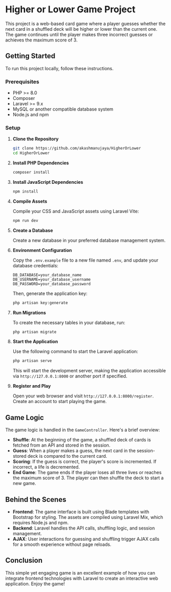 # Higher or Lower Game Project

This project is a web-based card game where a player guesses whether the next card in a shuffled deck will be higher or lower than the current one. The game continues until the player makes three incorrect guesses or achieves the maximum score of 3.

## Getting Started

To run this project locally, follow these instructions.

### Prerequisites

- PHP >= 8.0
- Composer
- Laravel >= 9.x
- MySQL or another compatible database system
- Node.js and npm

### Setup

1. **Clone the Repository**

   ```sh
   git clone https://github.com/akashmanujaya/HigherOrLower
   cd HigherOrLower
   ```

2. **Install PHP Dependencies**

   ```sh
   composer install
   ```

3. **Install JavaScript Dependencies**

   ```sh
   npm install
   ```

4. **Compile Assets**

   Compile your CSS and JavaScript assets using Laravel Vite:

   ```sh
   npm run dev
   ```

5. **Create a Database**

   Create a new database in your preferred database management system.

6. **Environment Configuration**

   Copy the `.env.example` file to a new file named `.env`, and update your database credentials:

   ```plaintext
   DB_DATABASE=your_database_name
   DB_USERNAME=your_database_username
   DB_PASSWORD=your_database_password
   ```

   Then, generate the application key:

   ```sh
   php artisan key:generate
   ```

7. **Run Migrations**

   To create the necessary tables in your database, run:

   ```sh
   php artisan migrate
   ```

8. **Start the Application**

   Use the following command to start the Laravel application:

   ```sh
   php artisan serve
   ```

   This will start the development server, making the application accessible via `http://127.0.0.1:8000` or another port if specified.

9. **Register and Play**

   Open your web browser and visit `http://127.0.0.1:8000/register`. Create an account to start playing the game.

## Game Logic

The game logic is handled in the `GameController`. Here's a brief overview:

- **Shuffle**: At the beginning of the game, a shuffled deck of cards is fetched from an API and stored in the session.
- **Guess**: When a player makes a guess, the next card in the session-stored deck is compared to the current card.
- **Scoring**: If the guess is correct, the player's score is incremented. If incorrect, a life is decremented.
- **End Game**: The game ends if the player loses all three lives or reaches the maximum score of 3. The player can then shuffle the deck to start a new game.

## Behind the Scenes

- **Frontend**: The game interface is built using Blade templates with Bootstrap for styling. The assets are compiled using Laravel Mix, which requires Node.js and npm.
- **Backend**: Laravel handles the API calls, shuffling logic, and session management.
- **AJAX**: User interactions for guessing and shuffling trigger AJAX calls for a smooth experience without page reloads.

## Conclusion

This simple yet engaging game is an excellent example of how you can integrate frontend technologies with Laravel to create an interactive web application. Enjoy the game!